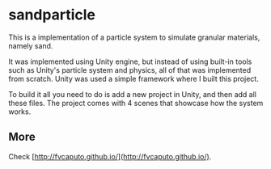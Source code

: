 # sandparticle
This is a implementation of a particle system to simulate granular materials, namely sand.

It was implemented using Unity engine, but instead of using built-in tools such as Unity's particle system and physics, all of that was implemented from scratch. Unity was used a simple framework where I built this project.

To build it all you need to do is add a new project in Unity, and then add all these files. The project comes with 4 scenes that showcase how the system works.

## More
Check [http://fvcaputo.github.io/](http://fvcaputo.github.io/).
